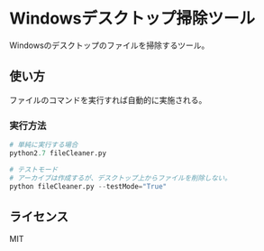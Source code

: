 # Windowsデスクトップ掃除ツール

Windowsのデスクトップのファイルを掃除するツール。

## 使い方
ファイルのコマンドを実行すれば自動的に実施される。  

### 実行方法
```python
# 単純に実行する場合
python2.7 fileCleaner.py

# テストモード
# アーカイブは作成するが、デスクトップ上からファイルを削除しない。
python fileCleaner.py --testMode="True"
```

## ライセンス
MIT
